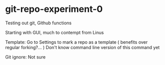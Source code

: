 # git-repo-experiment-0
Testing out git, Github functions

Starting with GUI, much to contempt from Linus

Template: 
Go to Settings to mark a repo as a template ( benefits over regular forking?... )
Don't know command line version of this command yet 

Git ignore:
Not sure

